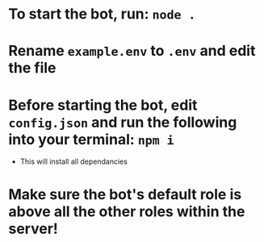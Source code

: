 # To start the bot, run: `node .`

# Rename `example.env` to `.env` and edit the file

# Before starting the bot, edit `config.json` and run the following into your terminal: `npm i`
- This will install all dependancies

# Make sure the bot's default role is above all the other roles within the server!
